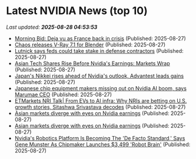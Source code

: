 # Latest NVIDIA News (top 10)
_Last updated: **2025-08-28 04:53:53**_

- [Morning Bid: Deja vu as France back in crisis](https://finance.yahoo.com/news/morning-bid-deja-vu-france-043722956.html) (Published: 2025-08-27)
- [Chaos releases V-Ray 7.1 for Blender](https://www.cgchannel.com/2025/08/chaos-releases-v-ray-7-1-for-blender/) (Published: 2025-08-27)
- [Lutnick says feds could take stake in defense contractors](https://www.spacewar.com/reports/Lutnick_says_feds_could_take_stake_in_defense_contractors_999.html) (Published: 2025-08-27)
- [Asian Tech Shares Rise Before Nvidia's Earnings: Markets Wrap](https://www.ndtvprofit.com/markets/global-stock-market-news-august-27-dow-jones-nikkei-hang-send-s-and-p-500-nasdaq) (Published: 2025-08-27)
- [Japan's Nikkei rises ahead of Nvidia's outlook, Advantest leads gains](https://www.thehindubusinessline.com/markets/japans-nikkei-rises-ahead-of-nvidias-outlook-advantest-leads-gains/article69981928.ece) (Published: 2025-08-27)
- [Japanese chip equipment makers missing out on Nvidia AI boom, says Marumae CEO](https://www.digitimes.com/news/a20250827PD217/equipment-ceo-niche-demand-tel.html) (Published: 2025-08-27)
- [ETMarkets NRI Talk| From EVs to AI infra: Why NRIs are betting on U.S. growth stories, Sitashwa Srivastava decodes](https://economictimes.indiatimes.com/markets/expert-view/etmarkets-nri-talk-from-evs-to-ai-infra-why-nris-are-betting-on-u-s-growth-stories-sitashwa-srivastava-decodes/articleshow/123528263.cms) (Published: 2025-08-27)
- [Asian markets diverge with eyes on Nvidia earnings](https://www.channelnewsasia.com/business/asian-markets-diverge-eyes-nvidia-earnings-5316456) (Published: 2025-08-27)
- [Asian markets diverge with eyes on Nvidia earnings](https://www.channelnewsasia.com/business/nvidia-earnings-report-asian-markets-trump-fed-reserve-5316456) (Published: 2025-08-27)
- [Nvidia's Robotics Platform Is Becoming The 'De Facto Standard,' Says Gene Munster As Chipmaker Launches $3,499 'Robot Brain'](https://biztoc.com/x/d08adbc2f651bd09) (Published: 2025-08-27)
